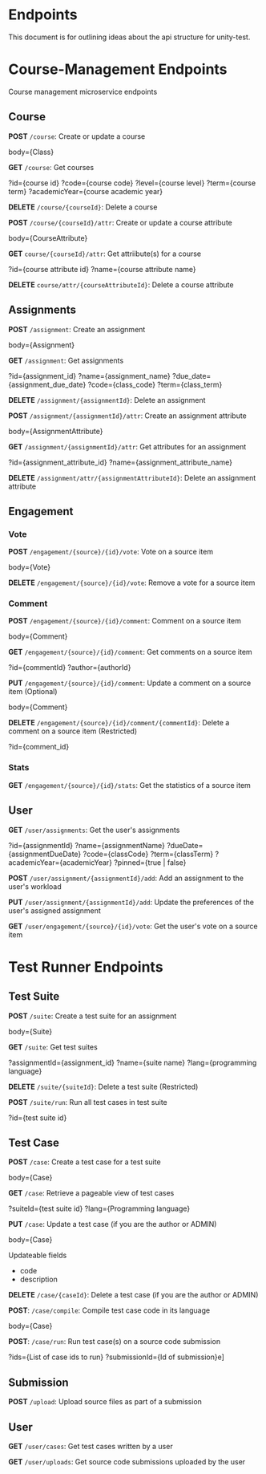 
# Endpoints
This document is for outlining ideas about the api structure for unity-test.

# Course-Management Endpoints
Course management microservice endpoints

## Course
**POST** `/course`: Create or update a course

body={Class}

**GET** `/course`: Get courses

?id={course id}
?code={course code}
?level={course level}
?term={course term}
?academicYear={course academic year}

**DELETE** `/course/{courseId}`: Delete a course

**POST** `/course/{courseId}/attr`: Create or update a course attribute

body={CourseAttribute}

**GET** `course/{courseId}/attr`: Get attriibute(s) for a course

?id={course attribute id}
?name={course attribute name}

**DELETE** `course/attr/{courseAttributeId}`: Delete a course attribute

## Assignments
**POST** `/assignment`: Create an assignment

body={Assignment}

**GET** `/assignment`: Get assignments

?id={assignment_id}
?name={assignment_name}
?due_date={assignment_due_date}
?code={class_code}
?term={class_term}

**DELETE** `/assignment/{assignmentId}`: Delete an assignment

**POST** `/assignment/{assignmentId}/attr`: Create an assignment attribute

body={AssignmentAttribute}

**GET** `/assignment/{assignmentId}/attr`: Get attributes for an 
assignment

?id={assignment_attribute_id}
?name={assignment_attribute_name}

**DELETE** `/assignment/attr/{assignmentAttributeId}`: Delete an assignment attribute

## Engagement

### Vote
**POST** `/engagement/{source}/{id}/vote`: Vote on a source item

body={Vote}

**DELETE** `/engagement/{source}/{id}/vote`: Remove a vote for a source item

### Comment
**POST** `/engagement/{source}/{id}/comment`: Comment on a source item

body={Comment}

**GET** `/engagement/{source}/{id}/comment`: Get comments on a source item

?id={commentId}
?author={authorId}

**PUT** `/engagement/{source}/{id}/comment`: Update a comment on a source item (Optional)

body={Comment}

**DELETE** `/engagement/{source}/{id}/comment/{commentId}`: Delete a comment on a source item (Restricted)

?id={comment_id}

### Stats
**GET** `/engagement/{source}/{id}/stats`: Get the statistics of a source item

## User
**GET** `/user/assignments`: Get the user's assignments

?id={assignmentId}
?name={assignmentName}
?dueDate={assignmentDueDate}
?code={classCode}
?term={classTerm}
?academicYear={academicYear}
?pinned={true | false}

**POST** `/user/assignment/{assignmentId}/add`: Add an assignment to the user's workload

**PUT** `/user/assignment/{assignmentId}/add`: Update the preferences of the user's assigned assignment

**GET** `/user/engagement/{source}/{id}/vote`: Get the user's vote on a source item

# Test Runner Endpoints

## Test Suite
**POST** `/suite`: Create a test suite for an assignment

body={Suite}

**GET** `/suite`: Get test suites

?assignmentId={assignment_id}
?name={suite name}
?lang={programming language}

**DELETE** `/suite/{suiteId}`: Delete a test suite (Restricted)

**POST** `/suite/run`: Run all test cases in test suite

?id={test suite id}

## Test Case
**POST** `/case`: Create a test case for a test suite

body={Case}

**GET** `/case`: Retrieve a pageable view of test cases

?suiteId={test suite id}
?lang={Programming language}

**PUT** `/case`: Update a test case (if you are the author or ADMIN)

body={Case}

Updateable fields
* code
* description

**DELETE** `/case/{caseId}`: Delete a test case (if you are the author or ADMIN)

**POST**: `/case/compile`: Compile test case code in its language

body={Case}

**POST**: `/case/run`: Run test case(s) on a source code submission

?ids={List of case ids to run}
?submissionId={Id of submission}e]

## Submission

**POST** `/upload`: Upload source files as part of a submission 

## User
**GET** `/user/cases`: Get test cases written by a user

**GET** `/user/uploads`: Get source code submissions uploaded by the user
